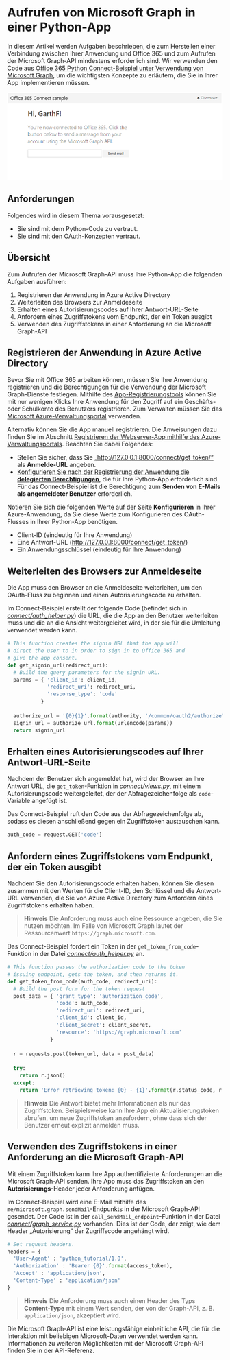 # Aufrufen von Microsoft Graph in einer Python-App 

In diesem Artikel werden Aufgaben beschrieben, die zum Herstellen einer Verbindung zwischen Ihrer Anwendung und Office 365 und zum Aufrufen der Microsoft Graph-API mindestens erforderlich sind. Wir verwenden den Code aus [Office 365 Python Connect-Beispiel unter Verwendung von Microsoft Graph](https://github.com/microsoftgraph/python3-connect-rest-sample), um die wichtigsten Konzepte zu erläutern, die Sie in Ihrer App implementieren müssen.

![Screenshot des Office 365 Phyton Connect-Beispiels](./images/web-screenshot.png)

##  Anforderungen

Folgendes wird in diesem Thema vorausgesetzt:

* Sie sind mit dem Python-Code zu vertraut.
* Sie sind mit den OAuth-Konzepten vertraut.

## Übersicht

Zum Aufrufen der Microsoft Graph-API muss Ihre Python-App die folgenden Aufgaben ausführen:

1. Registrieren der Anwendung in Azure Active Directory
2. Weiterleiten des Browsers zur Anmeldeseite
3. Erhalten eines Autorisierungscodes auf Ihrer Antwort-URL-Seite
4. Anfordern eines Zugriffstokens vom Endpunkt, der ein Token ausgibt
5. Verwenden des Zugriffstokens in einer Anforderung an die Microsoft Graph-API 

<!--<a name="register"></a>-->
## Registrieren der Anwendung in Azure Active Directory

Bevor Sie  mit Office 365 arbeiten können, müssen Sie Ihre Anwendung registrieren und die Berechtigungen für die Verwendung der Microsoft Graph-Dienste festlegen. 
Mithilfe des [App-Registrierungstools](https://dev.office.com/app-registration) können Sie mit nur wenigen Klicks Ihre Anwendung für den Zugriff auf ein Geschäfts- oder Schulkonto des Benutzers registrieren. Zum Verwalten müssen Sie das [Microsoft Azure-Verwaltungsportal](https://manage.windowsazure.com) verwenden.

Alternativ können Sie die App manuell registrieren. Die Anweisungen dazu finden Sie im Abschnitt [Registrieren der Webserver-App mithilfe des Azure-Verwaltungsportals](https://msdn.microsoft.com/en-us/office/office365/HowTo/add-common-consent-manually#bk_RegisterServerApp). Beachten Sie dabei Folgendes:

* Stellen Sie sicher, dass Sie „http://127.0.0.1:8000/connect/get_token/“ als **Anmelde-URL** angeben.
* [Konfigurieren Sie nach der Registrierung der Anwendung die **delegierten Berechtigungen**](https://github.com/microsoftgraph/python3-connect-rest-sample/wiki/Grant-permissions-to-the-Connect-application-in-Azure), die für Ihre Python-App erforderlich sind. Für das Connect-Beispiel ist die Berechtigung zum **Senden von E-Mails als angemeldeter Benutzer** erforderlich.

Notieren Sie sich die folgenden Werte auf der Seite **Konfigurieren** in Ihrer Azure-Anwendung, da Sie diese Werte zum Konfigurieren des OAuth-Flusses in Ihrer Python-App benötigen.

* Client-ID (eindeutig für Ihre Anwendung)
* Eine Antwort-URL (http://127.0.0.1:8000/connect/get_token/)
* Ein Anwendungsschlüssel (eindeutig für Ihre Anwendung)

<!--<a name="redirect"></a>-->
## Weiterleiten des Browsers zur Anmeldeseite

Die App muss den Browser an die Anmeldeseite weiterleiten, um den OAuth-Fluss zu beginnen und einen Autorisierungscode zu erhalten. 

Im Connect-Beispiel erstellt der folgende Code (befindet sich in [*connect/auth_helper.py*](https://github.com/microsoftgraph/python3-connect-rest-sample/blob/master/connect/auth_helper.py)) die URL, die die App an den Benutzer weiterleiten muss und die an die Ansicht weitergeleitet wird, in der sie für die Umleitung verwendet werden kann. 

```python
# This function creates the signin URL that the app will
# direct the user to in order to sign in to Office 365 and
# give the app consent.
def get_signin_url(redirect_uri):
  # Build the query parameters for the signin URL.
  params = { 'client_id': client_id,
             'redirect_uri': redirect_uri,
             'response_type': 'code'
           }

  authorize_url = '{0}{1}'.format(authority, '/common/oauth2/authorize?{0}')
  signin_url = authorize_url.format(urlencode(params))
  return signin_url
```

<!--<a name="authCode"></a>-->
## Erhalten eines Autorisierungscodes auf Ihrer Antwort-URL-Seite

Nachdem der Benutzer sich angemeldet hat, wird der Browser an Ihre Antwort URL, die ```get_token```-Funktion in [*connect/views.py*](https://github.com/microsoftgraph/python3-connect-rest-sample/blob/master/connect/views.py), mit einem Autorisierungscode weitergeleitet, der der Abfragezeichenfolge als ```code```-Variable angefügt ist. 

Das Connect-Beispiel ruft den Code aus der Abfragezeichenfolge ab, sodass es diesen anschließend gegen ein Zugriffstoken austauschen kann.

```python
auth_code = request.GET['code']
```

<!--<a name="accessToken"></a>-->
## Anfordern eines Zugriffstokens vom Endpunkt, der ein Token ausgibt

Nachdem Sie den Autorisierungscode erhalten haben, können Sie diesen zusammen mit den Werten für die Client-ID, den Schlüssel und die Antwort-URL verwenden, die Sie von Azure Active Directory zum Anfordern eines Zugriffstokens erhalten haben. 

> **Hinweis** Die Anforderung muss auch eine Ressource angeben, die Sie nutzen möchten. Im Falle von Microsoft Graph lautet der Ressourcenwert `https://graph.microsoft.com`.

Das Connect-Beispiel fordert ein Token in der ```get_token_from_code```-Funktion in der Datei [*connect/auth_helper.py*](https://github.com/microsoftgraph/python3-connect-rest-sample/blob/master/connect/auth_helper.py) an.

```python
# This function passes the authorization code to the token
# issuing endpoint, gets the token, and then returns it.
def get_token_from_code(auth_code, redirect_uri):
  # Build the post form for the token request
  post_data = { 'grant_type': 'authorization_code',
                'code': auth_code,
                'redirect_uri': redirect_uri,
                'client_id': client_id,
                'client_secret': client_secret,
                'resource': 'https://graph.microsoft.com'
              }
              
  r = requests.post(token_url, data = post_data)
  
  try:
    return r.json()
  except:
    return 'Error retrieving token: {0} - {1}'.format(r.status_code, r.text)
```

> **Hinweis** Die Antwort bietet mehr Informationen als nur das Zugriffstoken. Beispielsweise kann Ihre App ein Aktualisierungstoken abrufen, um neue Zugriffstoken anzufordern, ohne dass sich der Benutzer erneut explizit anmelden muss.

<!--<a name="request"></a>-->
## Verwenden des Zugriffstokens in einer Anforderung an die Microsoft Graph-API

Mit einem Zugriffstoken kann Ihre App authentifizierte Anforderungen an die Microsoft Graph-API senden. Ihre App muss das Zugriffstoken an den **Autorisierungs**-Header jeder Anforderung anfügen.

Im Connect-Beispiel wird eine E-Mail mithilfe des ```me/microsoft.graph.sendMail```-Endpunkts in der Microsoft Graph-API gesendet. Der Code ist in der ```call_sendMail_endpoint```-Funktion in der Datei [*connect/graph_service.py*](https://github.com/microsoftgraph/python3-connect-rest-sample/blob/master/connect/graph_service.py) vorhanden. Dies ist der Code, der zeigt, wie dem Header „Autorisierung“ der Zugriffscode angehängt wird.

```python
# Set request headers.
headers = { 
  'User-Agent' : 'python_tutorial/1.0',
  'Authorization' : 'Bearer {0}'.format(access_token),
  'Accept' : 'application/json',
  'Content-Type' : 'application/json'
}
```

> **Hinweis** Die Anforderung muss auch einen Header des Typs **Content-Type** mit einem Wert senden, der von der Graph-API, z. B. `application/json`, akzeptiert wird.

Die Microsoft Graph-API ist eine leistungsfähige einheitliche API, die für die Interaktion mit beliebigen Microsoft-Daten verwendet werden kann. Informationen zu weiteren Möglichkeiten mit der Microsoft Graph-API finden Sie in der API-Referenz.

<!--
## Additional resources

-  [Office 365 Python Connect sample using Microsoft Graph](https://github.com/OfficeDev/O365-Python-Microsoft-Graph-Connect)
-  [Office Dev Center](http://dev.office.com) 
-  [Microsoft Graph API reference]()-->

